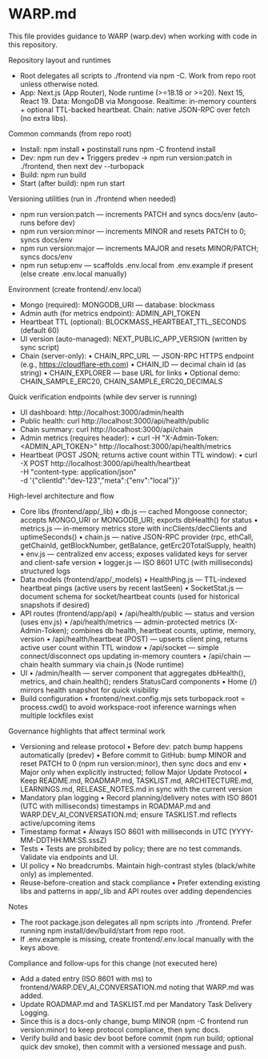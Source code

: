 # WARP.md

This file provides guidance to WARP (warp.dev) when working with code in this repository.

Repository layout and runtimes
- Root delegates all scripts to ./frontend via npm -C. Work from repo root unless otherwise noted.
- App: Next.js (App Router), Node runtime (>=18.18 or >=20). Next 15, React 19. Data: MongoDB via Mongoose. Realtime: in-memory counters + optional TTL-backed heartbeat. Chain: native JSON-RPC over fetch (no extra libs).

Common commands (from repo root)
- Install: npm install
  • postinstall runs npm -C frontend install
- Dev: npm run dev
  • Triggers predev → npm run version:patch in ./frontend, then next dev --turbopack
- Build: npm run build
- Start (after build): npm run start

Versioning utilities (run in ./frontend when needed)
- npm run version:patch — increments PATCH and syncs docs/env (auto-runs before dev)
- npm run version:minor — increments MINOR and resets PATCH to 0; syncs docs/env
- npm run version:major — increments MAJOR and resets MINOR/PATCH; syncs docs/env
- npm run setup:env — scaffolds .env.local from .env.example if present (else create .env.local manually)

Environment (create frontend/.env.local)
- Mongo (required): MONGODB_URI — database: blockmass
- Admin auth (for metrics endpoint): ADMIN_API_TOKEN
- Heartbeat TTL (optional): BLOCKMASS_HEARTBEAT_TTL_SECONDS (default 60)
- UI version (auto-managed): NEXT_PUBLIC_APP_VERSION (written by sync script)
- Chain (server-only):
  • CHAIN_RPC_URL — JSON-RPC HTTPS endpoint (e.g., https://cloudflare-eth.com)
  • CHAIN_ID — decimal chain id (as string)
  • CHAIN_EXPLORER — base URL for links
  • Optional demo: CHAIN_SAMPLE_ERC20, CHAIN_SAMPLE_ERC20_DECIMALS

Quick verification endpoints (while dev server is running)
- UI dashboard: http://localhost:3000/admin/health
- Public health: curl http://localhost:3000/api/health/public
- Chain summary: curl http://localhost:3000/api/chain
- Admin metrics (requires header):
  • curl -H "X-Admin-Token: <ADMIN_API_TOKEN>" http://localhost:3000/api/health/metrics
- Heartbeat (POST JSON; returns active count within TTL window):
  • curl -X POST http://localhost:3000/api/health/heartbeat \
      -H "content-type: application/json" \
      -d '{"clientId":"dev-123","meta":{"env":"local"}}'

High-level architecture and flow
- Core libs (frontend/app/_lib)
  • db.js — cached Mongoose connector; accepts MONGO_URI or MONGODB_URI; exports dbHealth() for status
  • metrics.js — in-memory metrics store with incClients/decClients and uptimeSeconds()
  • chain.js — native JSON-RPC provider (rpc, ethCall, getChainId, getBlockNumber, getBalance, getErc20TotalSupply, health)
  • env.js — centralized env access; exposes validated keys for server and client-safe version
  • logger.js — ISO 8601 UTC (with milliseconds) structured logs
- Data models (frontend/app/_models)
  • HealthPing.js — TTL-indexed heartbeat pings (active users by recent lastSeen)
  • SocketStat.js — document schema for socket/heartbeat counts (used for historical snapshots if desired)
- API routes (frontend/app/api)
  • /api/health/public — status and version (uses env.js)
  • /api/health/metrics — admin-protected metrics (X-Admin-Token); combines db health, heartbeat counts, uptime, memory, version
  • /api/health/heartbeat (POST) — upserts client ping, returns active user count within TTL window
  • /api/socket — simple connect/disconnect ops updating in-memory counters
  • /api/chain — chain health summary via chain.js (Node runtime)
- UI
  • /admin/health — server component that aggregates dbHealth(), metrics, and chain.health(); renders StatusCard components
  • Home (/) mirrors health snapshot for quick visibility
- Build configuration
  • frontend/next.config.mjs sets turbopack.root = process.cwd() to avoid workspace-root inference warnings when multiple lockfiles exist

Governance highlights that affect terminal work
- Versioning and release protocol
  • Before dev: patch bump happens automatically (predev)
  • Before commit to GitHub: bump MINOR and reset PATCH to 0 (npm run version:minor), then sync docs and env
  • Major only when explicitly instructed; follow Major Update Protocol
  • Keep README.md, ROADMAP.md, TASKLIST.md, ARCHITECTURE.md, LEARNINGS.md, RELEASE_NOTES.md in sync with the current version
- Mandatory plan logging
  • Record planning/delivery notes with ISO 8601 (UTC with milliseconds) timestamps in ROADMAP.md and WARP.DEV_AI_CONVERSATION.md; ensure TASKLIST.md reflects active/upcoming items
- Timestamp format
  • Always ISO 8601 with milliseconds in UTC (YYYY-MM-DDTHH:MM:SS.sssZ)
- Tests
  • Tests are prohibited by policy; there are no test commands. Validate via endpoints and UI.
- UI policy
  • No breadcrumbs. Maintain high-contrast styles (black/white only) as implemented.
- Reuse-before-creation and stack compliance
  • Prefer extending existing libs and patterns in app/_lib and API routes over adding dependencies

Notes
- The root package.json delegates all npm scripts into ./frontend. Prefer running npm install/dev/build/start from repo root.
- If .env.example is missing, create frontend/.env.local manually with the keys above.

Compliance and follow-ups for this change (not executed here)
- Add a dated entry (ISO 8601 with ms) to frontend/WARP.DEV_AI_CONVERSATION.md noting that WARP.md was added.
- Update ROADMAP.md and TASKLIST.md per Mandatory Task Delivery Logging.
- Since this is a docs-only change, bump MINOR (npm -C frontend run version:minor) to keep protocol compliance, then sync docs.
- Verify build and basic dev boot before commit (npm run build; optional quick dev smoke), then commit with a versioned message and push.
